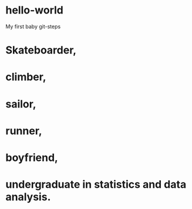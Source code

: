 # hello-world
My first baby git-steps

# Skateboarder, 
# climber, 
# sailor,
# runner,
# boyfriend,
# undergraduate in statistics and data analysis.

